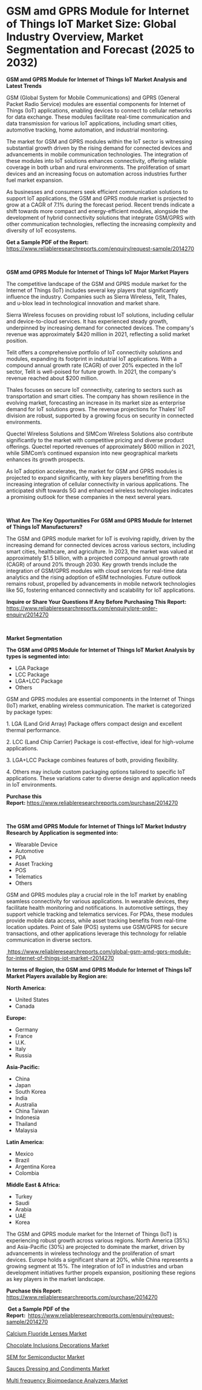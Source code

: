 <p><h1>GSM amd GPRS Module for Internet of Things IoT Market Size: Global Industry Overview, Market Segmentation and Forecast (2025 to 2032)</h1></p><p><strong>GSM amd GPRS Module for Internet of Things IoT Market Analysis and Latest Trends</strong></p>
<p><p>GSM (Global System for Mobile Communications) and GPRS (General Packet Radio Service) modules are essential components for Internet of Things (IoT) applications, enabling devices to connect to cellular networks for data exchange. These modules facilitate real-time communication and data transmission for various IoT applications, including smart cities, automotive tracking, home automation, and industrial monitoring.</p><p>The market for GSM and GPRS modules within the IoT sector is witnessing substantial growth driven by the rising demand for connected devices and advancements in mobile communication technologies. The integration of these modules into IoT solutions enhances connectivity, offering reliable coverage in both urban and rural environments. The proliferation of smart devices and an increasing focus on automation across industries further fuel market expansion.</p><p>As businesses and consumers seek efficient communication solutions to support IoT applications, the GSM and GPRS module market is projected to grow at a CAGR of 7.1% during the forecast period. Recent trends indicate a shift towards more compact and energy-efficient modules, alongside the development of hybrid connectivity solutions that integrate GSM/GPRS with other communication technologies, reflecting the increasing complexity and diversity of IoT ecosystems.</p></p>
<p><strong>Get a Sample PDF of the Report:&nbsp;</strong> <a href="https://www.reliableresearchreports.com/enquiry/request-sample/2014270?utm_campaign=9&utm_medium=2&utm_source=Github&utm_content=ia&utm_term=29032025&utm_id=gsm-amd-gprs-module-for-internet-of-things-iot">https://www.reliableresearchreports.com/enquiry/request-sample/2014270</a></p>
<p>&nbsp;</p>
<p><strong>GSM amd GPRS Module for Internet of Things IoT Major Market Players</strong></p>
<p><p>The competitive landscape of the GSM and GPRS module market for the Internet of Things (IoT) includes several key players that significantly influence the industry. Companies such as Sierra Wireless, Telit, Thales, and u-blox lead in technological innovation and market share.</p><p>Sierra Wireless focuses on providing robust IoT solutions, including cellular and device-to-cloud services. It has experienced steady growth, underpinned by increasing demand for connected devices. The company's revenue was approximately $420 million in 2021, reflecting a solid market position.</p><p>Telit offers a comprehensive portfolio of IoT connectivity solutions and modules, expanding its footprint in industrial IoT applications. With a compound annual growth rate (CAGR) of over 20% expected in the IoT sector, Telit is well-poised for future growth. In 2021, the company's revenue reached about $200 million.</p><p>Thales focuses on secure IoT connectivity, catering to sectors such as transportation and smart cities. The company has shown resilience in the evolving market, forecasting an increase in its market size as enterprise demand for IoT solutions grows. The revenue projections for Thales’ IoT division are robust, supported by a growing focus on security in connected environments.</p><p>Quectel Wireless Solutions and SIMCom Wireless Solutions also contribute significantly to the market with competitive pricing and diverse product offerings. Quectel reported revenues of approximately $600 million in 2021, while SIMCom’s continued expansion into new geographical markets enhances its growth prospects.</p><p>As IoT adoption accelerates, the market for GSM and GPRS modules is projected to expand significantly, with key players benefitting from the increasing integration of cellular connectivity in various applications. The anticipated shift towards 5G and enhanced wireless technologies indicates a promising outlook for these companies in the next several years.</p></p>
<p>&nbsp;</p>
<p><strong>What Are The Key Opportunities For GSM amd GPRS Module for Internet of Things IoT Manufacturers?</strong></p>
<p><p>The GSM and GPRS module market for IoT is evolving rapidly, driven by the increasing demand for connected devices across various sectors, including smart cities, healthcare, and agriculture. In 2023, the market was valued at approximately $1.5 billion, with a projected compound annual growth rate (CAGR) of around 20% through 2030. Key growth trends include the integration of GSM/GPRS modules with cloud services for real-time data analytics and the rising adoption of eSIM technologies. Future outlook remains robust, propelled by advancements in mobile network technologies like 5G, fostering enhanced connectivity and scalability for IoT applications.</p></p>
<p><strong>Inquire or Share Your Questions If Any Before Purchasing This Report:</strong> <a href="https://www.reliableresearchreports.com/enquiry/pre-order-enquiry/2014270?utm_campaign=9&utm_medium=2&utm_source=Github&utm_content=ia&utm_term=29032025&utm_id=gsm-amd-gprs-module-for-internet-of-things-iot">https://www.reliableresearchreports.com/enquiry/pre-order-enquiry/2014270</a></p>
<p>&nbsp;</p>
<p><strong>Market Segmentation</strong></p>
<p><strong>The GSM amd GPRS Module for Internet of Things IoT Market Analysis by types is segmented into:</strong></p>
<p><ul><li>LGA Package</li><li>LCC Package</li><li>LGA+LCC Package</li><li>Others</li></ul></p>
<p><p>GSM and GPRS modules are essential components in the Internet of Things (IoT) market, enabling wireless communication. The market is categorized by package types: </p><p>1. LGA (Land Grid Array) Package offers compact design and excellent thermal performance.  </p><p>2. LCC (Land Chip Carrier) Package is cost-effective, ideal for high-volume applications.  </p><p>3. LGA+LCC Package combines features of both, providing flexibility.  </p><p>4. Others may include custom packaging options tailored to specific IoT applications. These variations cater to diverse design and application needs in IoT environments.</p></p>
<p><strong>Purchase this Report:&nbsp;</strong><a href="https://www.reliableresearchreports.com/purchase/2014270?utm_campaign=9&utm_medium=2&utm_source=Github&utm_content=ia&utm_term=29032025&utm_id=gsm-amd-gprs-module-for-internet-of-things-iot">https://www.reliableresearchreports.com/purchase/2014270</a></p>
<p>&nbsp;</p>
<p><strong>The GSM amd GPRS Module for Internet of Things IoT Market Industry Research by Application is segmented into:</strong></p>
<p><ul><li>Wearable Device</li><li>Automotive</li><li>PDA</li><li>Asset Tracking</li><li>POS</li><li>Telematics</li><li>Others</li></ul></p>
<p><p>GSM and GPRS modules play a crucial role in the IoT market by enabling seamless connectivity for various applications. In wearable devices, they facilitate health monitoring and notifications. In automotive settings, they support vehicle tracking and telematics services. For PDAs, these modules provide mobile data access, while asset tracking benefits from real-time location updates. Point of Sale (POS) systems use GSM/GPRS for secure transactions, and other applications leverage this technology for reliable communication in diverse sectors.</p></p>
<p><a href="https://www.reliableresearchreports.com/global-gsm-amd-gprs-module-for-internet-of-things-iot-market-r2014270?utm_campaign=9&utm_medium=2&utm_source=Github&utm_content=ia&utm_term=29032025&utm_id=gsm-amd-gprs-module-for-internet-of-things-iot">&nbsp;https://www.reliableresearchreports.com/global-gsm-amd-gprs-module-for-internet-of-things-iot-market-r2014270</a></p>
<p><strong>In terms of Region, the GSM amd GPRS Module for Internet of Things IoT Market Players available by Region are:</strong></p>
<p>
    <p> <strong> North America: </strong>
        <ul>
            <li>United States</li>
            <li>Canada</li>
        </ul>
        </p> 
    <p> <strong> Europe: </strong>
        <ul>
            <li>Germany</li>
            <li>France</li>
            <li>U.K.</li>
            <li>Italy</li>
            <li>Russia</li>
        </ul>
        </p> 
    <p> <strong> Asia-Pacific: </strong>
        <ul>
            <li>China</li>
            <li>Japan</li>
            <li>South Korea</li>
            <li>India</li>
            <li>Australia</li>
            <li>China Taiwan</li>
            <li>Indonesia</li>
            <li>Thailand</li>
            <li>Malaysia</li>
        </ul>
        </p> 
    <p> <strong> Latin America: </strong>
        <ul>
            <li>Mexico</li>
            <li>Brazil</li>
            <li>Argentina Korea</li>
            <li>Colombia</li>
        </ul>
        </p> 
    <p> <strong> Middle East & Africa: </strong>
        <ul>
            <li>Turkey</li>
            <li>Saudi</li>
            <li>Arabia</li>
            <li>UAE</li>
            <li>Korea</li>
        </ul>
    </p>
    </p>
<p><p>The GSM and GPRS module market for the Internet of Things (IoT) is experiencing robust growth across various regions. North America (35%) and Asia-Pacific (30%) are projected to dominate the market, driven by advancements in wireless technology and the proliferation of smart devices. Europe holds a significant share at 20%, while China represents a growing segment at 15%. The integration of IoT in industries and urban development initiatives further propels expansion, positioning these regions as key players in the market landscape.</p></p>
<p><strong>Purchase this Report: </strong><a href="https://www.reliableresearchreports.com/purchase/2014270?utm_campaign=9&utm_medium=2&utm_source=Github&utm_content=ia&utm_term=29032025&utm_id=gsm-amd-gprs-module-for-internet-of-things-iot">https://www.reliableresearchreports.com/purchase/2014270</a></p>
<p>&nbsp;<strong>Get a Sample PDF of the Report:&nbsp;&nbsp;</strong><a href="https://www.reliableresearchreports.com/enquiry/request-sample/2014270?utm_campaign=9&utm_medium=2&utm_source=Github&utm_content=ia&utm_term=29032025&utm_id=gsm-amd-gprs-module-for-internet-of-things-iot">https://www.reliableresearchreports.com/enquiry/request-sample/2014270</a></p>
<p><strong></strong></p>
<p><p><a href="https://github.com/ogbadujonito22/Market-Research-Report-List-1/blob/main/calcium-fluoride-lenses-market.md?utm_campaign=9&utm_medium=2&utm_source=Github&utm_content=ia&utm_term=29032025&utm_id=gsm-amd-gprs-module-for-internet-of-things-iot">Calcium Fluoride Lenses Market</a></p><p><a href="https://github.com/knipsfilip8f/Market-Research-Report-List-1/blob/main/chocolate-inclusions-decorations-market.md?utm_campaign=9&utm_medium=2&utm_source=Github&utm_content=ia&utm_term=29032025&utm_id=gsm-amd-gprs-module-for-internet-of-things-iot">Chocolate Inclusions Decorations Market</a></p><p><a href="https://github.com/lemiranajd/Market-Research-Report-List-1/blob/main/sem-for-semiconductor-market.md?utm_campaign=9&utm_medium=2&utm_source=Github&utm_content=ia&utm_term=29032025&utm_id=gsm-amd-gprs-module-for-internet-of-things-iot">SEM for Semiconductor Market</a></p><p><a href="https://github.com/dovbusmrking/Market-Research-Report-List-1/blob/main/sauces-dressing-and-condiments-market.md?utm_campaign=9&utm_medium=2&utm_source=Github&utm_content=ia&utm_term=29032025&utm_id=gsm-amd-gprs-module-for-internet-of-things-iot">Sauces Dressing and Condiments Market</a></p><p><a href="https://github.com/azetehhasle/Market-Research-Report-List-1/blob/main/multi-frequency-bioimpedance-analyzers-market.md?utm_campaign=9&utm_medium=2&utm_source=Github&utm_content=ia&utm_term=29032025&utm_id=gsm-amd-gprs-module-for-internet-of-things-iot">Multi frequency Bioimpedance Analyzers Market</a></p></p>